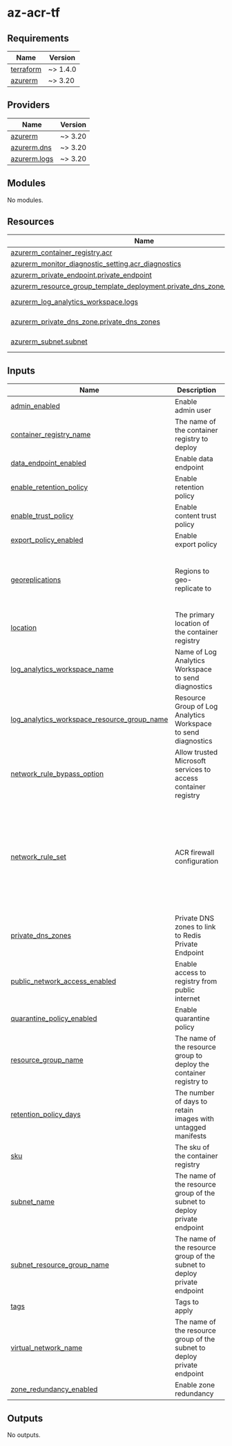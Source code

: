 # az-acr-tf
<!-- BEGIN_TF_DOCS -->
## Requirements

| Name | Version |
|------|---------|
| <a name="requirement_terraform"></a> [terraform](#requirement\_terraform) | ~> 1.4.0 |
| <a name="requirement_azurerm"></a> [azurerm](#requirement\_azurerm) | ~> 3.20 |

## Providers

| Name | Version |
|------|---------|
| <a name="provider_azurerm"></a> [azurerm](#provider\_azurerm) | ~> 3.20 |
| <a name="provider_azurerm.dns"></a> [azurerm.dns](#provider\_azurerm.dns) | ~> 3.20 |
| <a name="provider_azurerm.logs"></a> [azurerm.logs](#provider\_azurerm.logs) | ~> 3.20 |

## Modules

No modules.

## Resources

| Name | Type |
|------|------|
| [azurerm_container_registry.acr](https://registry.terraform.io/providers/hashicorp/azurerm/latest/docs/resources/container_registry) | resource |
| [azurerm_monitor_diagnostic_setting.acr_diagnostics](https://registry.terraform.io/providers/hashicorp/azurerm/latest/docs/resources/monitor_diagnostic_setting) | resource |
| [azurerm_private_endpoint.private_endpoint](https://registry.terraform.io/providers/hashicorp/azurerm/latest/docs/resources/private_endpoint) | resource |
| [azurerm_resource_group_template_deployment.private_dns_zone_group_template](https://registry.terraform.io/providers/hashicorp/azurerm/latest/docs/resources/resource_group_template_deployment) | resource |
| [azurerm_log_analytics_workspace.logs](https://registry.terraform.io/providers/hashicorp/azurerm/latest/docs/data-sources/log_analytics_workspace) | data source |
| [azurerm_private_dns_zone.private_dns_zones](https://registry.terraform.io/providers/hashicorp/azurerm/latest/docs/data-sources/private_dns_zone) | data source |
| [azurerm_subnet.subnet](https://registry.terraform.io/providers/hashicorp/azurerm/latest/docs/data-sources/subnet) | data source |

## Inputs

| Name | Description | Type | Default | Required |
|------|-------------|------|---------|:--------:|
| <a name="input_admin_enabled"></a> [admin\_enabled](#input\_admin\_enabled) | Enable admin user | `bool` | `false` | no |
| <a name="input_container_registry_name"></a> [container\_registry\_name](#input\_container\_registry\_name) | The name of the container registry to deploy | `string` | n/a | yes |
| <a name="input_data_endpoint_enabled"></a> [data\_endpoint\_enabled](#input\_data\_endpoint\_enabled) | Enable data endpoint | `bool` | `false` | no |
| <a name="input_enable_retention_policy"></a> [enable\_retention\_policy](#input\_enable\_retention\_policy) | Enable retention policy | `bool` | `true` | no |
| <a name="input_enable_trust_policy"></a> [enable\_trust\_policy](#input\_enable\_trust\_policy) | Enable content trust policy | `bool` | `true` | no |
| <a name="input_export_policy_enabled"></a> [export\_policy\_enabled](#input\_export\_policy\_enabled) | Enable export policy | `bool` | `false` | no |
| <a name="input_georeplications"></a> [georeplications](#input\_georeplications) | Regions to geo-replicate to | <pre>list(object(<br>    {<br>      location                = string<br>      zone_redundancy_enabled = bool<br>    }<br>  ))</pre> | `[]` | no |
| <a name="input_location"></a> [location](#input\_location) | The primary location of the container registry | `string` | n/a | yes |
| <a name="input_log_analytics_workspace_name"></a> [log\_analytics\_workspace\_name](#input\_log\_analytics\_workspace\_name) | Name of Log Analytics Workspace to send diagnostics | `string` | n/a | yes |
| <a name="input_log_analytics_workspace_resource_group_name"></a> [log\_analytics\_workspace\_resource\_group\_name](#input\_log\_analytics\_workspace\_resource\_group\_name) | Resource Group of Log Analytics Workspace to send diagnostics | `string` | n/a | yes |
| <a name="input_network_rule_bypass_option"></a> [network\_rule\_bypass\_option](#input\_network\_rule\_bypass\_option) | Allow trusted Microsoft services to access container registry | `string` | `"AzureServices"` | no |
| <a name="input_network_rule_set"></a> [network\_rule\_set](#input\_network\_rule\_set) | ACR firewall configuration | <pre>object({<br>    default_action = optional(string, "Deny")<br>    ip_rules = optional(list(object({<br>      action   = optional(string, "Allow")<br>      ip_range = string<br>    })), [])<br>    virtual_network_rules = optional(list(object({<br>      action    = optional(string, "Allow")<br>      subnet_id = string<br>    })), [])<br>  })</pre> | <pre>{<br>  "default_action": "Deny"<br>}</pre> | no |
| <a name="input_private_dns_zones"></a> [private\_dns\_zones](#input\_private\_dns\_zones) | Private DNS zones to link to Redis Private Endpoint | <pre>list(object({<br>    name                = string<br>    resource_group_name = string<br>  }))</pre> | n/a | yes |
| <a name="input_public_network_access_enabled"></a> [public\_network\_access\_enabled](#input\_public\_network\_access\_enabled) | Enable access to registry from public internet | `bool` | `false` | no |
| <a name="input_quarantine_policy_enabled"></a> [quarantine\_policy\_enabled](#input\_quarantine\_policy\_enabled) | Enable quarantine policy | `bool` | `false` | no |
| <a name="input_resource_group_name"></a> [resource\_group\_name](#input\_resource\_group\_name) | The name of the resource group to deploy the container registry to | `string` | n/a | yes |
| <a name="input_retention_policy_days"></a> [retention\_policy\_days](#input\_retention\_policy\_days) | The number of days to retain images with untagged manifests | `number` | `7` | no |
| <a name="input_sku"></a> [sku](#input\_sku) | The sku of the container registry | `string` | `"Standard"` | no |
| <a name="input_subnet_name"></a> [subnet\_name](#input\_subnet\_name) | The name of the resource group of the subnet to deploy private endpoint | `string` | n/a | yes |
| <a name="input_subnet_resource_group_name"></a> [subnet\_resource\_group\_name](#input\_subnet\_resource\_group\_name) | The name of the resource group of the subnet to deploy private endpoint | `string` | n/a | yes |
| <a name="input_tags"></a> [tags](#input\_tags) | Tags to apply | `map(string)` | n/a | yes |
| <a name="input_virtual_network_name"></a> [virtual\_network\_name](#input\_virtual\_network\_name) | The name of the resource group of the subnet to deploy private endpoint | `string` | n/a | yes |
| <a name="input_zone_redundancy_enabled"></a> [zone\_redundancy\_enabled](#input\_zone\_redundancy\_enabled) | Enable zone redundancy | `bool` | `false` | no |

## Outputs

No outputs.
<!-- END_TF_DOCS -->
